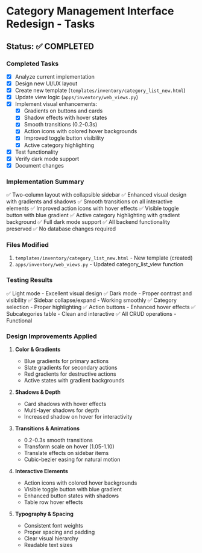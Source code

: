 # Category Management Interface Redesign - Tasks

## Status: ✅ COMPLETED

### Completed Tasks
- [x] Analyze current implementation
- [x] Design new UI/UX layout
- [x] Create new template (`templates/inventory/category_list_new.html`)
- [x] Update view logic (`apps/inventory/web_views.py`)
- [x] Implement visual enhancements:
  - [x] Gradients on buttons and cards
  - [x] Shadow effects with hover states
  - [x] Smooth transitions (0.2-0.3s)
  - [x] Action icons with colored hover backgrounds
  - [x] Improved toggle button visibility
  - [x] Active category highlighting
- [x] Test functionality
- [x] Verify dark mode support
- [x] Document changes

### Implementation Summary
✅ Two-column layout with collapsible sidebar
✅ Enhanced visual design with gradients and shadows
✅ Smooth transitions on all interactive elements
✅ Improved action icons with hover effects
✅ Visible toggle button with blue gradient
✅ Active category highlighting with gradient background
✅ Full dark mode support
✅ All backend functionality preserved
✅ No database changes required

### Files Modified
1. `templates/inventory/category_list_new.html` - New template (created)
2. `apps/inventory/web_views.py` - Updated category_list_view function

### Testing Results
✅ Light mode - Excellent visual design
✅ Dark mode - Proper contrast and visibility
✅ Sidebar collapse/expand - Working smoothly
✅ Category selection - Proper highlighting
✅ Action buttons - Enhanced hover effects
✅ Subcategories table - Clean and interactive
✅ All CRUD operations - Functional

### Design Improvements Applied
1. **Color & Gradients**
   - Blue gradients for primary actions
   - Slate gradients for secondary actions
   - Red gradients for destructive actions
   - Active states with gradient backgrounds

2. **Shadows & Depth**
   - Card shadows with hover effects
   - Multi-layer shadows for depth
   - Increased shadow on hover for interactivity

3. **Transitions & Animations**
   - 0.2-0.3s smooth transitions
   - Transform scale on hover (1.05-1.10)
   - Translate effects on sidebar items
   - Cubic-bezier easing for natural motion

4. **Interactive Elements**
   - Action icons with colored hover backgrounds
   - Visible toggle button with blue gradient
   - Enhanced button states with shadows
   - Table row hover effects

5. **Typography & Spacing**
   - Consistent font weights
   - Proper spacing and padding
   - Clear visual hierarchy
   - Readable text sizes
